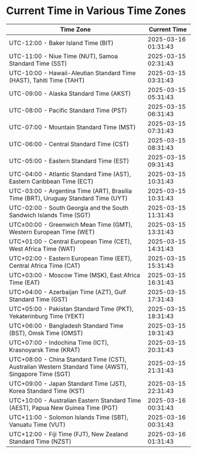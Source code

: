 # Current Time in Various Time Zones

| Time Zone | Current Time |
|-----------|--------------|
| UTC-12:00 - Baker Island Time (BIT) | 2025-03-16 01:31:43 |
| UTC-11:00 - Niue Time (NUT), Samoa Standard Time (SST) | 2025-03-15 02:31:43 |
| UTC-10:00 - Hawaii-Aleutian Standard Time (HAST), Tahiti Time (TAHT) | 2025-03-15 03:31:43 |
| UTC-09:00 - Alaska Standard Time (AKST) | 2025-03-15 05:31:43 |
| UTC-08:00 - Pacific Standard Time (PST) | 2025-03-15 06:31:43 |
| UTC-07:00 - Mountain Standard Time (MST) | 2025-03-15 07:31:43 |
| UTC-06:00 - Central Standard Time (CST) | 2025-03-15 08:31:43 |
| UTC-05:00 - Eastern Standard Time (EST) | 2025-03-15 09:31:43 |
| UTC-04:00 - Atlantic Standard Time (AST), Eastern Caribbean Time (ECT) | 2025-03-15 10:31:43 |
| UTC-03:00 - Argentina Time (ART), Brasília Time (BRT), Uruguay Standard Time (UYT) | 2025-03-15 10:31:43 |
| UTC-02:00 - South Georgia and the South Sandwich Islands Time (SGT) | 2025-03-15 11:31:43 |
| UTC±00:00 - Greenwich Mean Time (GMT), Western European Time (WET) | 2025-03-15 13:31:43 |
| UTC+01:00 - Central European Time (CET), West Africa Time (WAT) | 2025-03-15 14:31:43 |
| UTC+02:00 - Eastern European Time (EET), Central Africa Time (CAT) | 2025-03-15 15:31:43 |
| UTC+03:00 - Moscow Time (MSK), East Africa Time (EAT) | 2025-03-15 16:31:43 |
| UTC+04:00 - Azerbaijan Time (AZT), Gulf Standard Time (GST) | 2025-03-15 17:31:43 |
| UTC+05:00 - Pakistan Standard Time (PKT), Yekaterinburg Time (YEKT) | 2025-03-15 18:31:43 |
| UTC+06:00 - Bangladesh Standard Time (BST), Omsk Time (OMST) | 2025-03-15 19:31:43 |
| UTC+07:00 - Indochina Time (ICT), Krasnoyarsk Time (KRAT) | 2025-03-15 20:31:43 |
| UTC+08:00 - China Standard Time (CST), Australian Western Standard Time (AWST), Singapore Time (SGT) | 2025-03-15 21:31:43 |
| UTC+09:00 - Japan Standard Time (JST), Korea Standard Time (KST) | 2025-03-15 22:31:43 |
| UTC+10:00 - Australian Eastern Standard Time (AEST), Papua New Guinea Time (PGT) | 2025-03-16 00:31:43 |
| UTC+11:00 - Solomon Islands Time (SBT), Vanuatu Time (VUT) | 2025-03-16 00:31:43 |
| UTC+12:00 - Fiji Time (FJT), New Zealand Standard Time (NZST) | 2025-03-16 01:31:43 |
